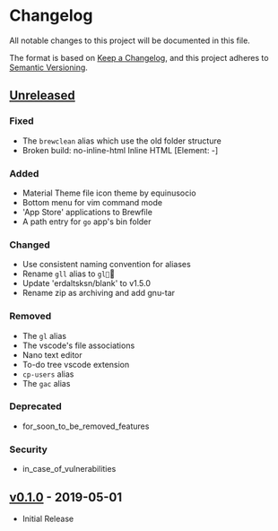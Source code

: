 # Changelog

All notable changes to this project will be documented in this file.

The format is based on [Keep a Changelog](https://keepachangelog.com/), and this
project adheres to [Semantic Versioning](https://semver.org/).

## [Unreleased]

### Fixed

- The `brewclean` alias which use the old folder structure
- Broken build: no-inline-html Inline HTML [Element: -]

### Added

- Material Theme file icon theme by equinusocio
- Bottom menu for vim command mode
- 'App Store' applications to Brewfile
- A path entry for `go` app's bin folder

### Changed

- Use consistent naming convention for aliases
- Rename `gll` alias to `gl`
- Update 'erdaltsksn/blank' to v1.5.0
- Rename zip as archiving and add gnu-tar

### Removed

- The `gl` alias
- The vscode's file associations
- Nano text editor
- To-do tree vscode extension
- `cp-users` alias
- The `gac` alias

### Deprecated

- for_soon_to_be_removed_features

### Security

- in_case_of_vulnerabilities

## [v0.1.0] - 2019-05-01

- Initial Release

[Unreleased]: https://github.com/erdaltsksn/dotfiles/compare/v0.1.0...HEAD
[v0.1.0]: https://github.com/erdaltsksn/dotfiles/releases/tag/v0.1.0

